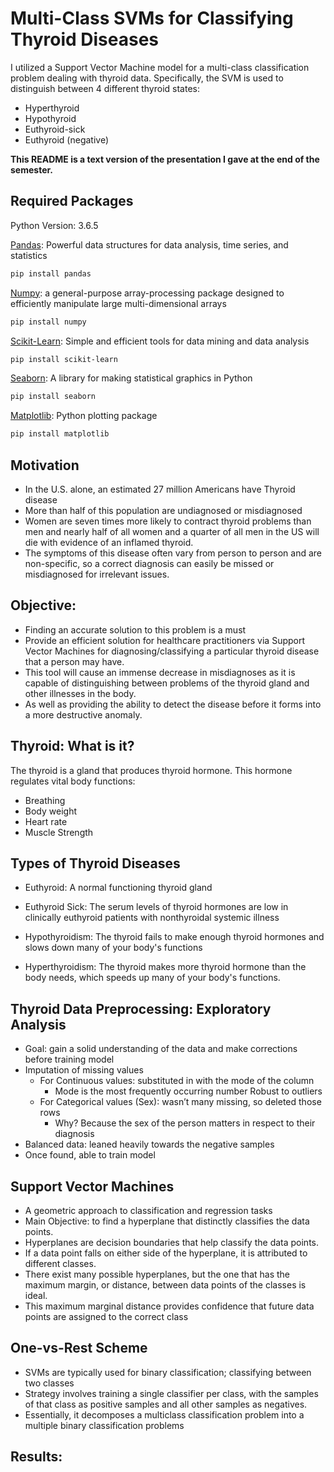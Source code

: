 # Multi-Class SVMs for Classifying Thyroid Diseases
I utilized a Support Vector Machine model for a multi-class classification problem dealing with thyroid data. Specifically, the SVM is used to distinguish between 4 different thyroid states: 
- Hyperthyroid
- Hypothyroid
- Euthyroid-sick
- Euthyroid (negative)

__**This README is a text version of the presentation I gave at the end of the semester.**__


## Required Packages
Python Version: 3.6.5

[Pandas](https://pandas.pydata.org/): Powerful data structures for data analysis, time series, and statistics 
```bash
pip install pandas
```

[Numpy](https://www.numpy.org/): a general-purpose array-processing package designed to efficiently manipulate large multi-dimensional arrays  
```bash
pip install numpy
```

[Scikit-Learn](https://scikit-learn.org/stable/index.html): Simple and efficient tools for data mining and data analysis  
```bash
pip install scikit-learn
```

[Seaborn](https://scikit-learn.org/stable/index.html): A library for making statistical graphics in Python  
```bash
pip install seaborn
```

[Matplotlib](https://matplotlib.org/): Python plotting package
```bash
pip install matplotlib
```

## Motivation
- In the U.S. alone, an estimated 27 million Americans have Thyroid disease
- More than half of this population are undiagnosed or misdiagnosed 
- Women are seven times more likely to contract thyroid problems than men and nearly half of all women and a quarter of all men in the US will die with evidence of an inflamed thyroid.
- The symptoms of this disease often vary from person to person and are non-specific, so a correct diagnosis can easily be missed or misdiagnosed for irrelevant issues.

## Objective:
- Finding an accurate solution to this problem is a must
- Provide an efficient solution for healthcare practitioners via Support Vector Machines for diagnosing/classifying a particular thyroid disease that a person may have.
- This tool will cause an immense decrease in misdiagnoses as it is capable of distinguishing between problems of the thyroid gland and other illnesses in the body.
- As well as providing the ability to detect the disease before it forms into a more destructive anomaly. 

## Thyroid: What is it?
The thyroid is a gland that produces thyroid hormone.
This hormone regulates vital body functions:
- Breathing
- Body weight 
- Heart rate
- Muscle Strength 

## Types of Thyroid Diseases

- Euthyroid: A normal functioning thyroid gland

- Euthyroid Sick: The serum levels of thyroid hormones are low in clinically euthyroid patients with nonthyroidal systemic illness

- Hypothyroidism: The thyroid fails to make enough thyroid hormones and slows down many of your body's functions

- Hyperthyroidism: The thyroid makes more thyroid hormone than the body needs, which speeds up many of your body's functions.

## Thyroid Data Preprocessing: Exploratory Analysis
- Goal: gain a solid understanding of the data and make corrections before training model
- Imputation of missing values
  - For Continuous values: substituted in with the mode of the column 
    - Mode is the most frequently occurring number
Robust to outliers
  - For Categorical values (Sex): wasn’t many missing, so deleted those rows
    - Why? Because the sex of the person matters in respect to their diagnosis
- Balanced data: leaned heavily towards the negative samples
- Once found, able to train model

## Support Vector Machines
- A geometric approach to classification and regression tasks
- Main Objective: to find a hyperplane that distinctly classifies the data points.
- Hyperplanes are decision boundaries that help classify the data points. 
- If a data point falls on either side of the hyperplane, it is attributed to different classes. 
- There exist many possible hyperplanes, but the one that has the maximum margin, or distance, between data points of the classes is ideal.
- This maximum marginal distance provides confidence that future data points are assigned to the correct class

## One-vs-Rest Scheme
- SVMs are typically used for binary classification; classifying between two classes
- Strategy involves training a single classifier per class, with the samples of that class as positive samples and all other samples as negatives. 
- Essentially, it decomposes a multiclass classification problem into a multiple binary classification problems

## Results: